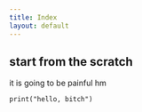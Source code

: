 ```yaml
---
title: Index
layout: default
---
```


## start from the scratch

it is going to be painful hm


```
print("hello, bitch")
```
